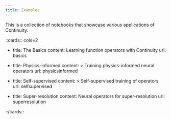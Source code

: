 ```yaml
---
title: Examples
---
```


This is a collection of notebooks that showcase various applications of
Continuity.

::cards:: cols=2

- title: The Basics
  content: Learning function operators with Continuity
  url: basics

- title: Physics-informed
  content: >
    Training physics-informed neural operators
  url: physicsinformed

- title: Self-supervised
  content: >
    Self-supervised training of operators
  url: selfsupervised

- title: Super-resolution
  content: Neural operators for super-resolution
  url: superresolution

::/cards::
